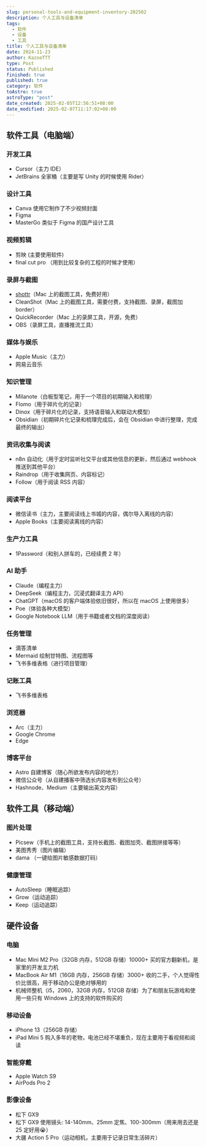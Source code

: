 ```yaml
---
slug: personal-tools-and-equipment-inventory-202502
description: 个人工具与设备清单
tags:
  - 软件
  - 设备
  - 工具
title: 个人工具与设备清单
date: 2024-11-23
author: KazooTTT
type: Post
status: Published
finished: true
published: true
category: 软件
toAstro: true
astroType: "post"
date_created: 2025-02-05T12:56:51+08:00
date_modified: 2025-02-07T11:17:02+08:00
---
```


## 软件工具（电脑端）

### 开发工具

- Cursor（主力 IDE）
- JetBrains 全家桶（主要是写 Unity 的时候使用 Rider）

### 设计工具

- Canva 使用它制作了不少视频封面
- Figma
- MasterGo 类似于 Figma 的国产设计工具

### 视频剪辑

- 剪映 (主要使用软件)
- final cut pro （用到比较复杂的工程的时候才使用）

### 录屏与截图

- [shottr](https://shottr.cc/)（Mac 上的截图工具，免费好用）
- CleanShot（Mac 上的截图工具，需要付费，支持截图、录屏，截图加 border）
- QuickRecorder（Mac 上的录屏工具，开源，免费）
- OBS（录屏工具，直播推流工具）

### 媒体与娱乐

- Apple Music（主力）
- 网易云音乐

### 知识管理

- Milanote（白板型笔记，用于一个项目的初期输入和梳理）
- Flomo（用于碎片化的记录）
- Dinox（用于碎片化的记录，支持语音输入和联动大模型）
- Obsidian（初期碎片化记录和梳理完成后，会在 Obsidian 中进行整理，完成最终的输出）

### 资讯收集与阅读

- n8n 自动化（用于定时监听社交平台或其他信息的更新，然后通过 webhook 推送到其他平台）
- Raindrop（用于收集网页、内容标记）
- Follow（用于阅读 RSS 内容）

### 阅读平台

- 微信读书（主力，主要阅读线上书城的内容，偶尔导入离线的内容）
- Apple Books（主要阅读离线的内容）

### 生产力工具

- 1Password（和别人拼车的，已经续费 2 年）

### AI 助手

- Claude（编程主力）
- DeepSeek（编程主力，沉浸式翻译主力 API）
- ChatGPT（macOS 的客户端体验依旧很好，所以在 macOS 上使用很多）
- Poe（体验各种大模型）
- Google Notebook LLM（用于书籍或者文档的深度阅读）

### 任务管理

- 滴答清单
- Mermaid 绘制甘特图、流程图等
- 飞书多维表格（进行项目管理）

### 记账工具

- 飞书多维表格

### 浏览器

- Arc（主力）
- Google Chrome
- Edge

### 博客平台

- Astro 自建博客（随心所欲发布内容的地方）
- 微信公众号（从自建播客中筛选长内容发布到公众号）
- Hashnode、Medium（主要输出英文内容）

## 软件工具（移动端）

### 图片处理

- Picsew（手机上的截图工具，支持长截图、截图加壳、截图拼接等等）
- 美图秀秀（图片编辑）
- dama （一键给图片敏感数据打码）

### 健康管理

- AutoSleep（睡眠追踪）
- Grow（运动追踪）
- Keep（运动追踪）

## 硬件设备

### 电脑

- Mac Mini M2 Pro（32GB 内存，512GB 存储）10000+ 买的官方翻新机，是家里的开发主力机
- MacBook Air M1（16GB 内存，256GB 存储）3000+ 收的二手，个人觉得性价比很高，用于移动办公是绝对够用的
- 机械师整机（i5，2060，32GB 内存，512GB 存储）为了和朋友玩游戏和使用一些只有 Windows 上的支持的软件购买的

### 移动设备

- iPhone 13（256GB 存储）
- iPad Mini 5 购入多年的老物，电池已经不堪重负，现在主要用于看视频和阅读

### 智能穿戴

- Apple Watch S9
- AirPods Pro 2

### 影像设备

- 松下 GX9
- 松下 GX9 使用镜头: 14-140mm、25mm 定焦、100-300mm（用来用去还是 25 定好用😭）
- 大疆 Action 5 Pro（运动相机，主要用于记录日常生活碎片）
